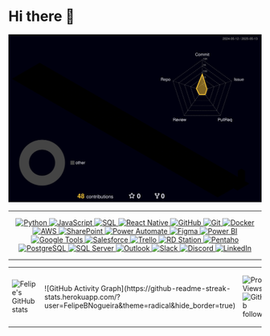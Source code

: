 # Hi there 👋

![Meu perfil 3D](https://raw.githubusercontent.com/FelipeBNogueira/FelipeBNogueira/main/profile-3d-contrib/profile-night-rainbow.svg)

---

<p align="center">
  <!-- Linguagens e ferramentas -->
  <a href="https://www.python.org/">
    <img src="https://skillicons.dev/icons?i=python" alt="Python" title="Python" />
  </a>
  <a href="https://www.javascript.com/">
    <img src="https://skillicons.dev/icons?i=javascript" alt="JavaScript" title="JavaScript" />
  </a>
  <a href="https://www.sql.org/">
    <img src="https://skillicons.dev/icons?i=sql" alt="SQL" title="SQL" />
  </a>
  <a href="https://reactnative.dev/">
    <img src="https://skillicons.dev/icons?i=react" alt="React Native" title="React Native" />
  </a>
  <a href="https://github.com/">
    <img src="https://skillicons.dev/icons?i=github" alt="GitHub" title="GitHub" />
  </a>
  <a href="https://git-scm.com/">
    <img src="https://skillicons.dev/icons?i=git" alt="Git" title="Git" />
  </a>
  <a href="https://www.docker.com/">
    <img src="https://skillicons.dev/icons?i=docker" alt="Docker" title="Docker" />
  </a>
  <a href="https://aws.amazon.com/">
    <img src="https://skillicons.dev/icons?i=aws" alt="AWS" title="AWS" />
  </a>

  <!-- Ferramentas adicionais -->
  <a href="https://www.microsoft.com/en-us/microsoft-365/sharepoint/collaboration">
    <img src="https://upload.wikimedia.org/wikipedia/commons/thumb/e/e1/Microsoft_Office_SharePoint_%282019%E2%80%93present%29.svg/768px-Microsoft_Office_SharePoint_%282019%E2%80%93present%29.svg.png" width="64" height="64" alt="SharePoint" title="SharePoint" />
  </a>
  <a href="https://flow.microsoft.com/en-us/">
    <img src="https://img.icons8.com/?size=512&id=kTTt25v6Drpd&format=png" width="64" height="64" alt="Power Automate" title="Power Automate" />
  </a>
  <a href="https://www.figma.com/">
    <img src="https://skillicons.dev/icons?i=figma" alt="Figma" title="Figma" />
  </a>
  <a href="https://powerbi.microsoft.com/">
    <img src="https://upload.wikimedia.org/wikipedia/commons/thumb/c/cf/New_Power_BI_Logo.svg/630px-New_Power_BI_Logo.svg.png" width="64" height="64" alt="Power BI" title="Power BI" />
  </a>
  <a href="https://www.google.com/">
    <img src="https://img.icons8.com/color/64/google-logo.png" alt="Google Tools" title="Ferramentas Google" />
  </a>
  <a href="https://www.salesforce.com/">
    <img src="https://img.icons8.com/color/64/salesforce.png" alt="Salesforce" title="Salesforce" />
  </a>
  <a href="https://trello.com/">
    <img src="https://img.icons8.com/color/64/trello.png" alt="Trello" title="Trello" />
  </a>
  <a href="https://www.rdstation.com/">
    <img src="https://cdn.brandfetch.io/rdstation.com/fallback/lettermark/theme/dark/h/256/w/256/icon?c=1bfwsmEH20zzEfSNTed" width="64" height="64" alt="RD Station" title="RD Station" />
  </a>
  <a href="https://www.pentaho.com/">
    <img src="https://agail.com.br/wp-content/uploads/2020/12/pdi.png" width="64" height="64" alt="Pentaho" title="Pentaho" />
  </a>
  <a href="https://www.postgresql.org/">
    <img src="https://img.icons8.com/color/64/postgreesql.png" alt="PostgreSQL" title="PostgreSQL" />
  </a>
  <a href="https://www.microsoft.com/en-us/sql-server">
    <img src="https://img.icons8.com/color/64/microsoft-sql-server.png" alt="SQL Server" title="SQL Server" />
  </a>
  <a href="https://outlook.live.com/">
    <img src="https://img.icons8.com/color/64/ms-outlook.png" alt="Outlook" title="Outlook" />
  </a>
  <a href="https://slack.com/">
    <img src="https://img.icons8.com/color/64/slack-new.png" alt="Slack" title="Slack" />
  </a>
  <a href="https://discord.com/">
    <img src="https://img.icons8.com/color/64/discord-logo.png" alt="Discord" title="Discord" />
  </a>
  <a href="https://www.linkedin.com/in/cfbn-adm/">
    <img src="https://img.icons8.com/color/64/linkedin.png" alt="LinkedIn" title="LinkedIn" />
  </a>
</p>

---

<table>
  <tr>
    <td>
      <img src="https://github-readme-stats.vercel.app/api?username=FelipeBNogueira&show_icons=true&theme=radical" alt="Felipe's GitHub stats"/>
    </td>
    <td>
      <!-- Substituir o gráfico de linguagens pelo gráfico de atividade -->
      ![GitHub Activity Graph](https://github-readme-streak-stats.herokuapp.com/?user=FelipeBNogueira&theme=radical&hide_border=true)
    </td>
    <td>
      <div>
        <p>
          <img src="https://komarev.com/ghpvc/?username=FelipeBNogueira&style=flat-square" alt="Profile Views"/><br>
          <img src="https://img.shields.io/github/followers/FelipeBNogueira?style=social" alt="GitHub followers"/>
        </p>
      </div>
    </td>
  </tr>
</table>
